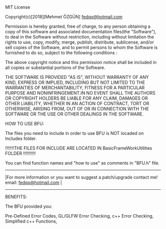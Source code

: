 MIT License

Copyright(c)[2018][Mehmet ÖZGÜN] <fedqx@hotmail.com>

Permission is hereby granted, free of charge, to any person obtaining a copy
of this software and associated documentation files(the "Software"), to deal
in the Software without restriction, including without limitation the rights
to use, copy, modify, merge, publish, distribute, sublicense, and/or sell
copies of the Software, and to permit persons to whom the Software is
furnished to do so, subject to the following conditions :

The above copyright notice and this permission notice shall be included in all
copies or substantial portions of the Software.

THE SOFTWARE IS PROVIDED "AS IS", WITHOUT WARRANTY OF ANY KIND, EXPRESS OR
IMPLIED, INCLUDING BUT NOT LIMITED TO THE WARRANTIES OF MERCHANTABILITY,
FITNESS FOR A PARTICULAR PURPOSE AND NONINFRINGEMENT.IN NO EVENT SHALL THE
AUTHORS OR COPYRIGHT HOLDERS BE LIABLE FOR ANY CLAIM, DAMAGES OR OTHER
LIABILITY, WHETHER IN AN ACTION OF CONTRACT, TORT OR OTHERWISE, ARISING FROM,
OUT OF OR IN CONNECTION WITH THE SOFTWARE OR THE USE OR OTHER DEALINGS IN THE
SOFTWARE.


HOW TO USE BFU:

The files you need to include in order to use BFU is NOT locaded on Includes folder. 

!!!!!!!THE FILES FOR INCLUDE ARE LOCATED IN BasicFrameWorkUtilities FOLDER !!!!!!!!!!

You can find function names and "how to use" as comments in "BFU.h" file.


***************************************************************************************************
|For more information or you want to suggest a patch/upgrade contact me! email: fedqx@hotmail.com | 
***************************************************************************************************

BENEFITS:

The BFU provided you:

Pre-Defined Error Codes,
GL/GLFW Error Checking,
c++ Error Checking,
Simplified c++ Functions,
